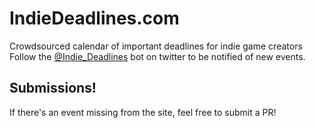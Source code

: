 # IndieDeadlines.com
Crowdsourced calendar of important deadlines for indie game creators
Follow the [@Indie_Deadlines](https://twitter.com/Indie_Deadlines) bot on twitter to be notified of new events. 

## Submissions!
If there's an event missing from the site, feel free to submit a PR!
